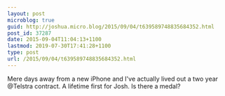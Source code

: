 ```yaml
---
layout: post
microblog: true
guid: http://joshua.micro.blog/2015/09/04/t639589748835684352.html
post_id: 37287
date: 2015-09-04T11:04:13+1100
lastmod: 2019-07-30T17:41:28+1100
type: post
url: /2015/09/04/t639589748835684352.html
---
```

Mere days away from a new iPhone and I've actually lived out a two year @Telstra contract. A lifetime first for Josh. Is there a medal?
